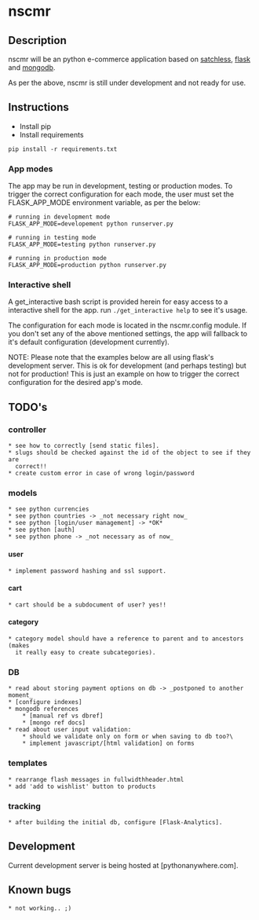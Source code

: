 # nscmr

## Description
nscmr will be an python e-commerce application based on [satchless], [flask]
and [mongodb].

As per the above, nscmr is still under development and not ready for use.

## Instructions
* Install pip
* Install requirements
```
pip install -r requirements.txt
```

### App modes
The app may be run in development, testing or production modes. To trigger the
correct configuration for each mode, the user must set the FLASK_APP_MODE
environment variable, as per the below:
```
# running in development mode
FLASK_APP_MODE=developement python runserver.py

# running in testing mode
FLASK_APP_MODE=testing python runserver.py

# running in production mode
FLASK_APP_MODE=production python runserver.py
```

### Interactive shell
A get_interactive bash script is provided herein for easy access to a
interactive shell for the app. run `./get_interactive help` to see it's usage.

The configuration for each mode is located in the nscmr.config module. If you
don't set any of the above mentioned settings, the app will fallback to it's
default configuration (development currently).

NOTE: Please note that the examples below are all using flask's development
server. This is ok for development (and perhaps testing) but not for
production! This is just an example on how to trigger the correct configuration
for the desired app's mode.


## TODO's
### controller
    * see how to correctly [send static files].
    * slugs should be checked against the id of the object to see if they are
      correct!!
    * create custom error in case of wrong login/password

### models
    * see python currencies
    * see python countries -> _not necessary right now_
    * see python [login/user management] -> *OK*
    * see python [auth]
    * see python phone -> _not necessary as of now_

#### user
    * implement password hashing and ssl support.

#### cart
    * cart should be a subdocument of user? yes!!

#### category
    * category model should have a reference to parent and to ancestors (makes
      it really easy to create subcategories).

### DB
    * read about storing payment options on db -> _postponed to another moment_
    * [configure indexes]
    * mongodb references
        * [manual ref vs dbref]
        * [mongo ref docs]
    * read about user input validation:
        * should we validate only on form or when saving to db too?\
        * implement javascript/[html validation] on forms

### templates
    * rearrange flash messages in fullwidthheader.html
    * add 'add to wishlist' button to products

### tracking
    * after building the initial db, configure [Flask-Analytics].

## Development
Current development server is being hosted at [pythonanywhere.com].

## Known bugs
    * not working.. ;)

[satchless]:https://github.com/mirumee/satchless
[flask]:http://flask.pocoo.org/
[mongodb]:https://www.mongodb.org/

[send static files]:http://flask.pocoo.org/docs/0.10/api/
[auth]:https://github.com/raddevon/flask-permissions
[login/user management]:https://blog.openshift.com/use-flask-login-to-add-user-authentication-to-your-python-application/
[configure indexes]:https://docs.mongodb.org/manual/tutorial/create-indexes-to-support-queries/
[manual ref vs dbref]:http://dba.stackexchange.com/questions/82970/mongodb-manual-references-vs-dbref
[mongo ref docs]:https://docs.mongodb.org/manual/reference/database-references/#document-reference://docs.mongodb.org/manual/reference/database-references/#document-references

[Flask-Analytics]:https://github.com/citruspi/Flask-Analytics
[python anywhere]:http://tls.pythonanywhere.com
[html validation]:https://developer.mozilla.org/en-US/docs/Web/Guide/HTML/HTML5/Constraint_validation

